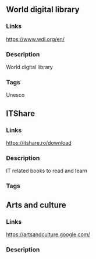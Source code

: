 ## World digital library

### Links
https://www.wdl.org/en/

### Description
World digital library

### Tags
Unesco

## ITShare

### Links
https://itshare.ro/download

### Description
IT related books to read and learn 

### Tags


## Arts and culture

### Links
https://artsandculture.google.com/

### Description
